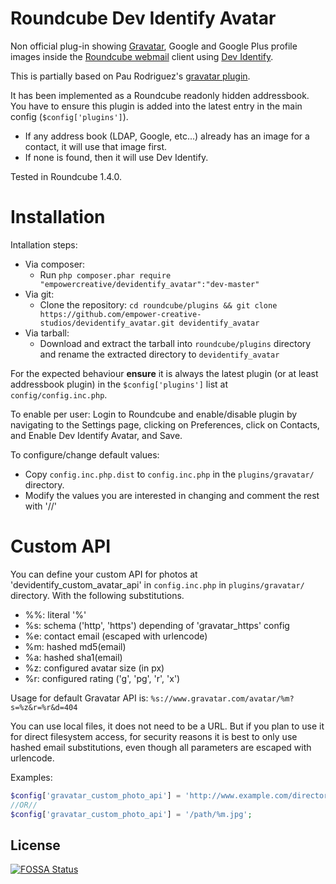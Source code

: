Roundcube Dev Identify Avatar
=============================

Non official plug-in showing [Gravatar](https://www.gravatar.com/), Google and Google Plus profile images inside the [Roundcube webmail](https://roundcube.net/) client using [Dev Identify](https://github.com/SociallyDev/dev-identify).

This is partially based on Pau Rodriguez's [gravatar plugin](https://github.com/prodrigestivill/roundcube-gravatar).

It has been implemented as a Roundcube readonly hidden addressbook. You have to ensure this plugin is added into the latest entry in the main config (`$config['plugins']`). 

- If any address book (LDAP, Google, etc...) already has an image for a contact, it will use that image first. 
- If none is found, then it will use Dev Identify.

Tested in Roundcube 1.4.0.


Installation
============

Intallation steps:
  - Via composer:
    - Run `php composer.phar require "empowercreative/devidentify_avatar":"dev-master"`
  - Via git:
    - Clone the repository:
      `cd roundcube/plugins && git clone https://github.com/empower-creative-studios/devidentify_avatar.git devidentify_avatar`
  - Via tarball:
    - Download and extract the tarball into `roundcube/plugins` directory and rename the extracted directory to `devidentify_avatar`


For the expected behaviour **ensure** it is always the latest plugin (or at least addressbook plugin) in the `$config['plugins']` list at `config/config.inc.php`.


To enable per user: Login to Roundcube and enable/disable plugin by navigating to the Settings page, clicking on Preferences, click on Contacts, and Enable Dev Identify Avatar, and Save.


To configure/change default values:
  - Copy `config.inc.php.dist` to `config.inc.php` in the `plugins/gravatar/` directory.
  - Modify the values you are interested in changing and comment the rest with '//'


Custom API
==========

You can define your custom API for photos at 'devidentify_custom_avatar_api' in `config.inc.php` in `plugins/gravatar/` directory. With the following substitutions.
  - %%: literal '%'
  - %s: schema ('http', 'https') depending of 'gravatar_https' config
  - %e: contact email (escaped with urlencode)
  - %m: hashed md5(email)
  - %a: hashed sha1(email)
  - %z: configured avatar size (in px)
  - %r: configured rating ('g', 'pg', 'r', 'x')

Usage for default Gravatar API is: `%s://www.gravatar.com/avatar/%m?s=%z&r=%r&d=404`


You can use local files, it does not need to be a URL. But if you plan to use it for direct filesystem access, for security reasons it is best to only use hashed email substitutions, even though all parameters are escaped with urlencode.


Examples:
```php
$config['gravatar_custom_photo_api'] = 'http://www.example.com/directory/%e.jpg?s=%z';
//OR//
$config['gravatar_custom_photo_api'] = '/path/%m.jpg';
```

## License
[![FOSSA Status](https://app.fossa.io/api/projects/git%2Bgithub.com%2Fempower-creative-studios%2Fdevidentify_avatar.svg?type=large)](https://app.fossa.io/projects/git%2Bgithub.com%2Fempower-creative-studios%2Fdevidentify_avatar?ref=badge_large)
